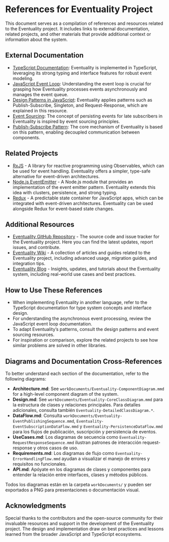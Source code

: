 # References for Eventuality Project

This document serves as a compilation of references and resources related to the Eventuality project. It includes links to external documentation, related projects, and other materials that provide additional context or information about the system.

## External Documentation

- [TypeScript Documentation](https://www.typescriptlang.org/docs/): Eventuality is implemented in TypeScript, leveraging its strong typing and interface features for robust event modeling.
- [JavaScript Event Loop](https://developer.mozilla.org/en-US/docs/Web/JavaScript/EventLoop): Understanding the event loop is crucial for grasping how Eventuality processes events asynchronously and manages the event queue.
- [Design Patterns in JavaScript](https://addyosmani.com/resources/essentialjsdesignpatterns/book/): Eventuality applies patterns such as Publish-Subscribe, Singleton, and Request-Response, which are explained in this resource.
- [Event Sourcing](https://martinfowler.com/eaa.html#EventSourcing): The concept of persisting events for late subscribers in Eventuality is inspired by event sourcing principles.
- [Publish-Subscribe Pattern](https://en.wikipedia.org/wiki/Publish–subscribe_pattern): The core mechanism of Eventuality is based on this pattern, enabling decoupled communication between components.

## Related Projects

- [RxJS](https://rxjs.dev/) - A library for reactive programming using Observables, which can be used for event handling. Eventuality offers a simpler, type-safe alternative for event-driven architectures.
- [Node.js EventEmitter](https://nodejs.org/api/events.html#events_class_eventemitter) - A Node.js module that provides an implementation of the event emitter pattern. Eventuality extends this idea with clusters, persistence, and strong typing.
- [Redux](https://redux.js.org/) - A predictable state container for JavaScript apps, which can be integrated with event-driven architectures. Eventuality can be used alongside Redux for event-based state changes.

## Additional Resources

- [Eventuality GitHub Repository](https://github.com/yourusername/eventuality) - The source code and issue tracker for the Eventuality project. Here you can find the latest updates, report issues, and contribute.
- [Eventuality Wiki](https://github.com/yourusername/eventuality/wiki) - A collection of articles and guides related to the Eventuality project, including advanced usage, migration guides, and integration tips.
- [Eventuality Blog](https://yourblog.com/eventuality) - Insights, updates, and tutorials about the Eventuality system, including real-world use cases and best practices.

## How to Use These References

- When implementing Eventuality in another language, refer to the TypeScript documentation for type system concepts and interface design.
- For understanding the asynchronous event processing, review the JavaScript event loop documentation.
- To adapt Eventuality’s patterns, consult the design patterns and event sourcing resources.
- For inspiration or comparison, explore the related projects to see how similar problems are solved in other libraries.

## Diagrams and Documentation Cross-References

To better understand each section of the documentation, refer to the following diagrams:

- **Architecture.md**: See `workDocuments/Eventuality-ComponentDiagram.mmd` for a high-level component diagram of the system.
- **Design.md**: See `workDocuments/Eventuality-CoreClassDiagram.mmd` para la estructura de clases y relaciones principales. Para detalles adicionales, consulta también `Eventuality-DetailedClassDiagram.*`.
- **DataFlow.md**: Consulta `workDocuments/Eventuality-EventPublishingSequence.mmd`, `Eventuality-EventSubscriptionDataFlow.mmd` y `Eventuality-PersistenceDataFlow.mmd` para los flujos de publicación, suscripción y persistencia de eventos.
- **UseCases.md**: Los diagramas de secuencia como `Eventuality-RequestResponseSequence.mmd` ilustran patrones de interacción request-response y otros casos de uso.
- **Requirements.md**: Los diagramas de flujo como `Eventuality-ErrorHandlingFlow.mmd` ayudan a visualizar el manejo de errores y requisitos no funcionales.
- **API.md**: Apóyate en los diagramas de clases y componentes para entender la relación entre interfaces, clases y métodos públicos.

Todos los diagramas están en la carpeta `workDocuments/` y pueden ser exportados a PNG para presentaciones o documentación visual.

## Acknowledgments

Special thanks to the contributors and the open-source community for their invaluable resources and support in the development of the Eventuality project. The design and implementation draw on best practices and lessons learned from the broader JavaScript and TypeScript ecosystems.
